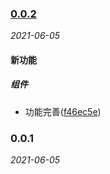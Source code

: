 ### [0.0.2](https://github.com/WenHaoHuang/h-frame/compare/f46ec5e...v0.0.2)

_2021-06-05_

#### 新功能

##### 组件
- 功能完善([f46ec5e](https://github.com/WenHaoHuang/h-frame/commit/f46ec5e))



### 0.0.1

_2021-06-05_

